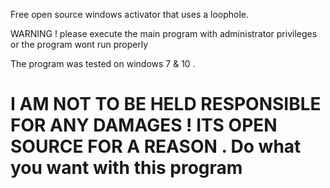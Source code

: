 Free open source windows activator that uses a loophole.
<p> WARNING ! please execute the main program with administrator privileges or the program wont run properly </p>
The program was tested on windows 7 & 10 .
<h1> I AM NOT TO BE HELD RESPONSIBLE FOR ANY DAMAGES ! ITS OPEN SOURCE FOR A REASON . Do what you want with this program </h1>
